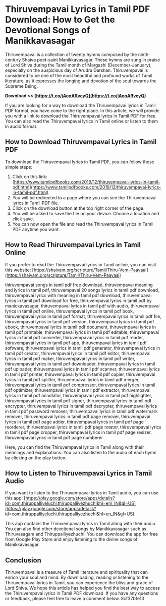 # Thiruvempavai Lyrics in Tamil PDF Download: How to Get the Devotional Songs of Manikkavasagar
 
Thiruvempavai is a collection of twenty hymns composed by the ninth-century Shaiva poet-saint Manikkavasagar. These hymns are sung in praise of Lord Shiva during the Tamil month of Margazhi (December-January), especially on the auspicious day of Arudra Darshan. Thiruvempavai is considered to be one of the most beautiful and profound works of Tamil literature, as it expresses the longing and devotion of the soul towards the Supreme Being.
 
**Download >> [https://t.co/jAonARvcyQ](https://t.co/jAonARvcyQ)**


 
If you are looking for a way to download the Thiruvempavai lyrics in Tamil PDF format, you have come to the right place. In this article, we will provide you with a link to download the Thiruvempavai lyrics in Tamil PDF for free. You can also read the Thiruvempavai lyrics in Tamil online or listen to them in audio format.
 
## How to Download Thiruvempavai Lyrics in Tamil PDF
 
To download the Thiruvempavai lyrics in Tamil PDF, you can follow these simple steps:
 
1. Click on this link: [https://www.tamilpdfbooks.com/2019/12/thiruvempavai-lyrics-in-tamil-pdf.html](https://www.tamilpdfbooks.com/2019/12/thiruvempavai-lyrics-in-tamil-pdf.html)
2. You will be redirected to a page where you can see the Thiruvempavai lyrics in Tamil PDF file.
3. Click on the download button at the top right corner of the page.
4. You will be asked to save the file on your device. Choose a location and click save.
5. You can now open the file and read the Thiruvempavai lyrics in Tamil PDF anytime you want.

## How to Read Thiruvempavai Lyrics in Tamil Online
 
If you prefer to read the Thiruvempavai lyrics in Tamil online, you can visit this website: [https://shaivam.org/scripture/Tamil/Thiru-Vem-Paavaai](https://shaivam.org/scripture/Tamil/Thiru-Vem-Paavaai)
 
thiruvempavai songs in tamil pdf free download,  thiruvempavai meaning and lyrics in tamil pdf,  thiruvempavai 20 songs lyrics in tamil pdf download,  thiruvempavai lyrics with meaning in tamil pdf download,  thiruvempavai lyrics in tamil pdf download for free,  thiruvempavai lyrics in tamil pdf by manickavasagar,  thiruvempavai lyrics in tamil pdf with audio,  thiruvempavai lyrics in tamil pdf online,  thiruvempavai lyrics in tamil pdf book,  thiruvempavai lyrics in tamil pdf format,  thiruvempavai lyrics in tamil pdf file,  thiruvempavai lyrics in tamil pdf version,  thiruvempavai lyrics in tamil pdf ebook,  thiruvempavai lyrics in tamil pdf document,  thiruvempavai lyrics in tamil pdf printable,  thiruvempavai lyrics in tamil pdf editable,  thiruvempavai lyrics in tamil pdf converter,  thiruvempavai lyrics in tamil pdf reader,  thiruvempavai lyrics in tamil pdf app,  thiruvempavai lyrics in tamil pdf software,  thiruvempavai lyrics in tamil pdf generator,  thiruvempavai lyrics in tamil pdf creator,  thiruvempavai lyrics in tamil pdf editor,  thiruvempavai lyrics in tamil pdf maker,  thiruvempavai lyrics in tamil pdf writer,  thiruvempavai lyrics in tamil pdf downloader,  thiruvempavai lyrics in tamil pdf uploader,  thiruvempavai lyrics in tamil pdf scanner,  thiruvempavai lyrics in tamil pdf printer,  thiruvempavai lyrics in tamil pdf copier,  thiruvempavai lyrics in tamil pdf splitter,  thiruvempavai lyrics in tamil pdf merger,  thiruvempavai lyrics in tamil pdf compressor,  thiruvempavai lyrics in tamil pdf optimizer,  thiruvempavai lyrics in tamil pdf extractor,  thiruvempavai lyrics in tamil pdf annotator,  thiruvempavai lyrics in tamil pdf highlighter,  thiruvempavai lyrics in tamil pdf signer,  thiruvempavai lyrics in tamil pdf encrypter,  thiruvempavai lyrics in tamil pdf decrypter,  thiruvempavai lyrics in tamil pdf password remover,  thiruvempavai lyrics in tamil pdf watermark remover,  thiruvempavai lyrics in tamil pdf page remover,  thiruvempavai lyrics in tamil pdf page adder,  thiruvempavai lyrics in tamil pdf page reorderer,  thiruvempavai lyrics in tamil pdf page rotator,  thiruvempavai lyrics in tamil pdf page cropper,  thiruvempavai lyrics in tamil pdf page resizer,  thiruvempavai lyrics in tamil pdf page numberer
 
Here, you can find the Thiruvempavai lyrics in Tamil along with their meanings and explanations. You can also listen to the audio of each hymn by clicking on the play button.
 
## How to Listen to Thiruvempavai Lyrics in Tamil Audio
 
If you want to listen to the Thiruvempavai lyrics in Tamil audio, you can use this app: [https://play.google.com/store/apps/details?id=com.thiruppalliyeluchi.thiruppalliyezhuchi&hl=en\_IN&gl=US](https://play.google.com/store/apps/details?id=com.thiruppalliyeluchi.thiruppalliyezhuchi&hl=en_IN&gl=US)
 
This app contains the Thiruvempavai lyrics in Tamil along with their audio. You can also find other devotional songs by Manikkavasagar such as Thiruvasagam and Thiruppalliyezhuchi. You can download the app for free from Google Play Store and enjoy listening to the divine songs of Manikkavasagar.
 
## Conclusion
 
Thiruvempavai is a treasure of Tamil literature and spirituality that can enrich your soul and mind. By downloading, reading or listening to the Thiruvempavai lyrics in Tamil, you can experience the bliss and grace of Lord Shiva. We hope this article has helped you find the best way to access the Thiruvempavai lyrics in Tamil PDF download. If you have any questions or feedback, please feel free to leave a comment below.
 8cf37b1e13
 
